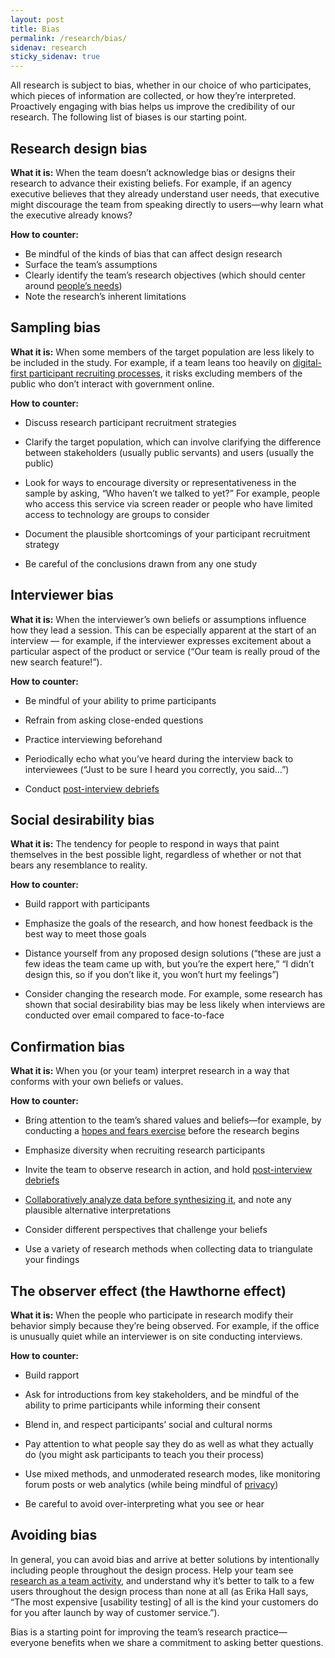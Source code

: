 ```yaml
---
layout: post
title: Bias
permalink: /research/bias/
sidenav: research
sticky_sidenav: true
---
```


All research is subject to bias, whether in our choice of who participates,  which pieces of information are collected, or how they’re interpreted. Proactively engaging with bias helps us improve the credibility of our research. The following list of biases is our starting point.


## Research design bias

**What it is:** When the team doesn’t acknowledge bias or designs their research to advance their existing beliefs. For example, if an agency executive believes that they already understand user needs, that executive might discourage the team from speaking directly to users—why learn what the executive already knows?

**How to counter:**

- Be mindful of the kinds of bias that can affect design research
- Surface the team’s assumptions
- Clearly identify the team’s research objectives (which should center around [people’s needs](https://playbook.cio.gov/#play1))
- Note the research’s inherent limitations


## Sampling bias

**What it is:** When some members of the target population are less likely to be included in the study. For example, if a team leans too heavily on [digital-first participant recruiting processes](https://18f.gsa.gov/2017/11/08/four-lessons-we-learned-while-building-our-own-design-research-recruiting-tool/), it risks excluding members of the public who don’t interact with government online.

**How to counter:**

- Discuss research participant recruitment strategies

- Clarify the target population, which can involve clarifying the difference between stakeholders (usually public servants) and users (usually the public)

- Look for ways to encourage diversity or representativeness in the sample by asking, “Who haven’t we talked to yet?” For example, people who access this service via screen reader or people who have limited access to technology are groups to consider

- Document the plausible shortcomings of your participant recruitment strategy

- Be careful of the conclusions drawn from any one study


## Interviewer bias

**What it is:** When the interviewer’s own beliefs or assumptions influence how they lead a session. This can be especially apparent at the start of an interview — for example, if the interviewer expresses excitement about a particular aspect of the product or service (“Our team is really proud of the new search feature!”).

**How to counter:**

- Be mindful of your ability to prime participants

- Refrain from asking close-ended questions

- Practice interviewing beforehand

- Periodically echo what you’ve heard during the interview back to interviewees (“Just to be sure I heard you correctly, you said…”)

- Conduct [post-interview debriefs](https://methods.18f.gov/interview-debrief/)


## Social desirability bias

**What it is:** The tendency for people to respond in ways that paint themselves in the best possible light, regardless of whether or not that bears any resemblance to reality.

**How to counter:**
- Build rapport with participants

- Emphasize the goals of the research, and how honest feedback is the best way to meet those goals

- Distance yourself from any proposed design solutions (“these are just a few ideas the team came up with, but you’re the expert here,” “I didn’t design this, so if you don’t like it, you won’t hurt my feelings”)

- Consider changing the research mode. For example, some research has shown that social desirability bias may be less likely when interviews are conducted over email compared to face-to-face


## Confirmation bias

**What it is:** When you (or your team) interpret research in a way that conforms with your own beliefs or values.

**How to counter:**
- Bring attention to the team’s shared values and beliefs—for example, by conducting a [hopes and fears exercise](https://methods.18f.gov/discover/hopes-and-fears/) before the research begins

- Emphasize diversity when recruiting research participants

- Invite the team to observe research in action, and hold [post-interview debriefs](https://methods.18f.gov/interview-debrief/)

- [Collaboratively analyze data before synthesizing it](https://18f.gsa.gov/2018/02/06/getting-partners-on-board-with-research-findings/), and note any plausible alternative interpretations

- Consider different perspectives that challenge your beliefs

- Use a variety of research methods when collecting data to triangulate your findings


## The observer effect (the Hawthorne effect)

**What it is:** When the people who participate in research modify their behavior simply because they’re being observed. For example, if the office is unusually quiet while an interviewer is on site conducting interviews.

**How to counter:**

- Build rapport

- Ask for introductions from key stakeholders, and be mindful of the ability to prime participants while informing their consent

- Blend in, and respect participants’ social and cultural norms

- Pay attention to what people say they do as well as what they actually do (you might ask participants to teach you their process)

- Use mixed methods, and unmoderated research modes, like monitoring forum posts or web analytics (while being mindful of [privacy]({{site.baseurl}}/research/privacy))

- Be careful to avoid over-interpreting what you see or hear


## Avoiding bias

In general, you can avoid bias and arrive at better solutions by intentionally including people throughout the design process. Help your team see [research as a team activity]({{site.baseurl}}/research/clarify-the-basics/#a-team-activity), and understand why it’s better to talk to a few users throughout the design process than none at all (as Erika Hall says, “The most expensive [usability testing] of all is the kind your customers do for you after launch by way of customer service.”).

Bias is a starting point for improving the team’s research practice—everyone benefits when we share a commitment to asking better questions.
